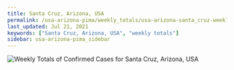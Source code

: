 ```yaml
---
title: Santa Cruz, Arizona, USA
permalink: /usa-arizona-pima/weekly_totals/usa-arizona-santa_cruz-weekly_totals.html
last_updated: Jul 21, 2021
keywords: ["Santa Cruz, Arizona, USA", "weekly totals"]
sidebar: usa-arizona-pima_sidebar
---
```


![Weekly Totals of Confirmed Cases for Santa Cruz, Arizona, USA](/covid_tracker/images/graphs/usa-arizona-santa_cruz-weekly_totals_graph.png)
